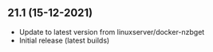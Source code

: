 
## 21.1 (15-12-2021)
- Update to latest version from linuxserver/docker-nzbget
- Initial release (latest builds)
